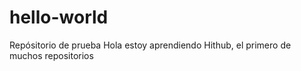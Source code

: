 # hello-world
Repósitorio de prueba
Hola estoy aprendiendo Hithub, 
el primero de muchos repositorios
